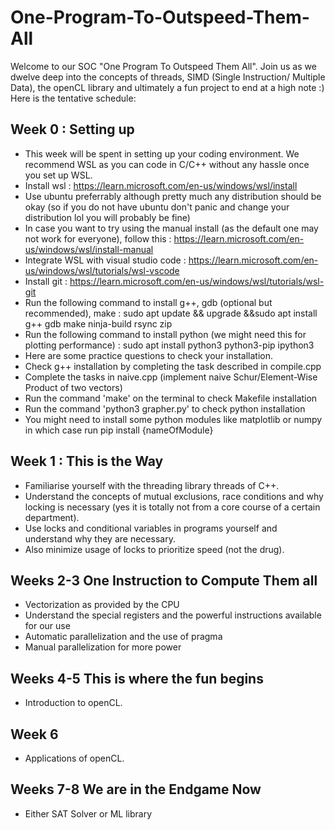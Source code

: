 # One-Program-To-Outspeed-Them-All
Welcome to our SOC "One Program To Outspeed Them All". Join us as we dwelve deep into the concepts of threads, SIMD (Single Instruction/ Multiple Data), the openCL library and ultimately a fun project to end at a high note :)
Here is the tentative schedule:

## Week 0 : Setting up
- This week will be spent in setting up your coding environment. We recommend WSL as you can code in C/C++ without any hassle once you set up WSL.
- Install wsl : https://learn.microsoft.com/en-us/windows/wsl/install
- Use ubuntu preferrably although pretty much any distribution should be okay (so if you do not have ubuntu don't panic and change your distribution lol you will probably be fine)
- In case you want to try using the manual install (as the default one may not work for everyone), follow this : https://learn.microsoft.com/en-us/windows/wsl/install-manual
- Integrate WSL with visual studio code : https://learn.microsoft.com/en-us/windows/wsl/tutorials/wsl-vscode
- Install git : https://learn.microsoft.com/en-us/windows/wsl/tutorials/wsl-git
- Run the following command to install g++, gdb (optional but recommended), make : sudo apt update && upgrade &&sudo apt install g++ gdb make ninja-build rsync zip
- Run the following command to install python (we might need this for plotting performance) : sudo apt install python3 python3-pip ipython3 
- Here are some practice questions to check your installation.
- Check g++ installation by completing the task described in compile.cpp 
- Complete the tasks in naive.cpp (implement naive Schur/Element-Wise Product of two vectors)
- Run the command 'make' on the terminal to check Makefile installation
- Run the command 'python3 grapher.py' to check python installation
- You might need to install some python modules like matplotlib or numpy in which case run pip install {nameOfModule}
## Week 1 : This is the Way
- Familiarise yourself with the threading library threads of C++.
- Understand the concepts of mutual exclusions, race conditions and why locking is necessary (yes it is totally not from a core course of a certain department).
- Use locks and conditional variables in programs yourself and understand why they are necessary.
- Also minimize usage of locks to prioritize speed (not the drug).
## Weeks 2-3 One Instruction to Compute Them all 
- Vectorization as provided by the CPU
- Understand the special registers and the powerful instructions available for our use
- Automatic parallelization and the use of pragma
- Manual parallelization for more power 
## Weeks 4-5 This is where the fun begins
- Introduction to openCL.
## Week 6
- Applications of openCL.
## Weeks 7-8 We are in the Endgame Now
- Either SAT Solver or ML library 
